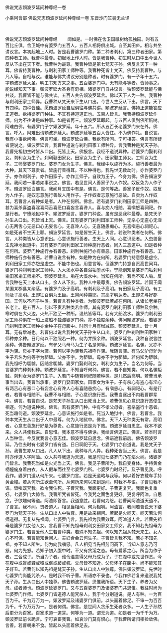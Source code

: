 佛说梵志頞波罗延问种尊经一卷


小乘阿含部
佛说梵志頞波罗延问种尊经一卷
东晋沙门竺昙无兰译


　　

佛说梵志頞波罗延问种尊经
　　闻如是。一时佛在舍卫国祇树给孤独园。时有五百比丘俱。舍卫城中有婆罗门五百人。五百人相将俱出城。自至其田庐。相与共坐讲议言。本初起地上人时。皆是我曹婆罗门种。第二种者刹利。第三种者田家。第四种者工师。我曹种最尊。初起地上作人时。皆是我曹种。初生时从口中出今世人反从下出在天下者。我曹种为最尊。我曹种皆是第七梵天子孙。佛反言天下一种耳。佛皆持我曹种。与刹利田家工师种等。我曹种死皆上梵天。佛反持我曹种。与凡人等。自相与议。谁能与佛共讲议分别是种者。时有婆罗门。有一子年十五六。字頞波罗延大圣。明工书知方来之事。五百婆罗门中。无有能与等者。皆师事之。能说经知天下事。頞波罗延大圣身有奇相。诸婆罗门自共议言。独頞波罗延能与佛共谈。我曹皆不能与佛共谈。五百人共告頞波罗延言。佛以天下人为一种。我曹种与刹利田家工师异。我曹种从梵天来下生从口出。今世人生反从下出。佛言。天下有四种。四种皆佳。愿頞波罗延自屈俱往与佛共讲。頞波罗延言。佛持正道能答应正道者。欲持婆罗门种往。不其有持道道正也。五百人皆言。我曹持頞波罗延作师。何为不往讲是四种事。如是者再三。頞波罗延即起。与五百人俱到佛所祇树。阿难白佛。有婆罗门子字頞波罗延。年十五六。所从五百长老婆罗门来在外。佛言。呼入。阿难出请頞波罗延入。頞波罗延等五百人皆住。不为佛作礼。自说言。我有小事欲问佛。佛言可坐。頞波罗延白佛。我欲有所问。宁可相答。佛言有所疑者便说之。頞波罗延言。我曹种道说与刹利田家工师种异。言我曹种是梵天子孙。我曹先祖初生时皆从口出。死皆上天。佛报言。我经不道说异种。若婆罗门娶刹利女。刹利女为生子。刹利娶田家女。田家女为生子。田家娶工师女。工师女为生子。工师娶婆罗门女。婆罗门女为生子。佛言。我经中以施行为本。施行善者最为大种。其天下尊贵者。皆施行善得耳。不以种得也。我先世无数劫时。亦作婆罗门子。亦作刹利子。亦作田家子。亦作工师子。自致为王子。今身为佛。佛告頞波罗延。我问若一事若如事说之。佛言。若见世间人善家子为人作奴。奴反免为人作子不。頞波罗延白佛言。我闻月支国中有是。佛言。是何等故。善家子反作奴。奴反为人作子。是奴志意施行善故人用作子。子作奴者志意施行恶故。自卖为人作奴耳。若曹言人有种如是者。人种在何所。佛言。若有婆罗门刹利田家工师是四种。甚为喜杀喜盗喜淫喜两舌喜恶口喜妄言喜谗人。喜与痴人相随。喜嗔怒喜祠祀。作是行者。宁堕地狱中不。頞波罗延言。婆罗门种说。虽有是恶我种最尊。是梵天子孙生从口出。死皆当上天。佛言。其有婆罗门刹利田家工师种。无杀心无盗心无淫心无两舌心无恶口心无妄言心。无喜谗人心。无喜随愚痴心。无喜嗔恚心祠祀心。如是死者不生天上耶。頞波罗延言。如是皆生天上。佛言。若说种类者在何所。佛言。人种类皆从心意识出。心意识施行善者。生天上人间。心意识恶者。入虫兽畜生鬼神地狱道中。其有婆罗门刹利田家工师种施行恶者。同入三恶道中。如是者种在何所。婆罗门种施行亦有善恶。刹利种施行亦有善恶。田家种施行亦有善恶。工师种施行亦有善恶。若曹自说言有种。如是种为在何所。若婆罗门持意怨是虚空。刹利田家工师亦怨是虚空。不能中伤也。用意言等。但婆罗门持意自贡高世间耳。婆罗门种刹利田家工师种。入大溪水中各自浴垢堕水中。宁能别知是婆罗门垢刹利垢田家垢工师垢不。頞波罗延言。垢在大溪水中。当知在何所。若尚不知人垢。反言我种在天上本从口出。余人从下出。我种人中最尊贵。佛告頞波罗延。若国王闻某国某郡县某聚落。有婆罗门及子高明。有刹利及子高明。有田家及子高明。有工师及子高明。王即征召俱为王臣。王岂问种类耶。其高才明达者。王即先与好郡国。王何以不问子种类。若曹言有种类者。为頞波罗延若戒在何所。从诸长老坐在长老上。是五百人。何以不责若种类若作师。其有婆罗门刹利田家工师种及余种。寒时俱在大火边。火热不独至一种所。温热皆等耳。若有大船渡水。婆罗门刹利田家工师种俱在一船上渡船不独渡婆罗门种。亦不独度余种。佛问頞波罗延。若婆罗门刹利田家工师种亦余种子在母腹中。时同十月有增减耶。頞波罗延言。皆十月耳。无有增减也。若曹何以说言我种梵天子孙生从口出。婆罗门种刹利种田家种工师种亦余种。日月何以不独照若一种。何为并照余种。頞波罗延言。我种自说言胜余种。佛告頞波罗延。有驴父马母马为生子名是何等。頞波罗延言。名骡。父亦不字为骡。母亦不字为骡。若何以字为骡我先祖呼作骡。我随言骡。有马父驴母驴为生子若名为何等字为駏驉。父亦不字。为駏驉。母亦不字为駏驉。若何知为駏驉。我先祖呼为駏驉。因随言駏驉。婆罗门娶刹利女。刹利女为生子。当名为何等。当言婆罗门种刹利种。頞波罗延言。不知当呼何种。佛言。若不自知类。何以名骡駏驉。刹利女为婆罗门生子。入若门中随若祠祀随若种类。是儿然后高明。若曹当承事当出去。我曹当承事。婆罗门娶田家女。田家女为生子。子有杀心有盗心有淫心有两舌心有恶口心有妄言心有谗人心有喜随愚痴心。有嗔恚心。有祠祀心。有是行者。若曹与相随不。我曹不与相随。子心意识施行恶。我曹当逐出不内我曹群辈中。佛言。若曹自说。是梵天子孙生从口出死当上天。若曹但见心意识施行恶便生相逐。何为道说种类。佛言。若有婆罗门种。中有不孝父母者。喜杀盗行十恶者。死当趣何道。頞波罗延言。心意识施行如是者。死当入地狱中。佛言。若曹言。我种本梵天生从口出于人中最尊。何为入地狱中。佛言。天下人无种类无有常。高明者。心意志善施行好是为尊贵。心意施行恶是为下贱。頞波罗延自思念。我本不欲来。众人共使我来。自思惟。我本意不得与佛诤。我续言佛道正。佛言。若本时言人当种佳。今反就我言心意志佳。頞波罗延自思念。佛语遮我前后。佛告頞波罗延。乃往去时有七婆罗门皆有道。日日祠祀于天。七婆罗门亦自道说。我是梵天子孙。我曹生亦从口出。凡人从下出。我种与凡人异。我种死皆当上天。佛言。我是时亦作道人字阿洫。众人共呼我道为天道。我是时见七婆罗门乃在焰火祠。诸婆罗门皆言。我曹死当如是火光当上天。佛言。我见子曹所为。我自变身体。手持黄金柄幢旄身着白衣。从人假车而往至七婆罗门所。七婆罗门时经行。及子曹见我。呼我作。婆罗门道从何所来。七婆罗门言。若是天道略与我等。何以着好衣载车手持黄金幢。若从何所生欲至何所。从何所来何以来到是间。时我不与语。子曹见我不语。皆嗔既咒我。欲令我住死。子曹咒我。我面更好。子曹更复咒。我面色复重好。七婆罗门大惊言。我曹所咒者皆死。今我咒之面色复更好。更复呼阿洫。自思念。子欲趣何等道。阿洫即答言。我道意胜。若曹何为怒。若曹闻阿洫道天道不。子曹言。我不闻。贤者道人。相见当相问。何为相嗔。阿洫言。我闻若曹说天下婆罗门为梵天子孙。生从口出人中独尊。用是故来相问。若起是火祠天。祠天若法何师道得。无复从先祖闻。七婆罗门言。我先祖为我曹效耳。阿洫道人言。若曹先祖母是婆罗门女他人女。言我曹不知先祖母刹利女田家女工师女。我不知若先祖母为婆罗门生。若曹爱他人生若曹种类。若殊不知先祖。何以知先祖从梵天来生。女人心不可保。若曹能知世间人。夫妇合会云何生子。子曹皆言我不知。若亦不知先祖。亦不知人所生。何为向我嗔怒。凡人相见当先相劳问高下。当知人意志乃可怒。何为先怒。若知子初入腹中时。不父有贪淫之态。母有爱慕之心。所当为作子者。三合成子。所当为子者。谁令温意得父母乃成为子。子在腹中或先世作恶。今在腹中或盲或聋或哑或伛或跛或杌。父母皆不知近。父母怀子在腹中。尚不能知其子好丑。若曹何以知先祖是梵天子孙。生从口出人中独尊。佛告頞波罗延。先世时七婆罗门尚能咒杀人。是时我不听子曹。所语亦不录也。今我作佛若复来道说我梵天子孙。生从口出人中独尊。佛告頞波罗延。思惟我所语。天下生子。养者为父母。成者师也。頞波罗延婆罗门。又与五百婆罗门及诸婆罗门共思惟。我往时尚为七婆罗门作师。七婆罗门皆道德人能咒杀人。我于今分别道说。是人有种。一为百百为千。千为万万为一。頞波罗延及诸婆罗门俱前。以头面着佛足。不审一为百百为千。千为万万为一。是者何谓。佛言。是世间人贪乐生死者众多。一人生子孙然后更分为百家。百家求道一道耳。何等为一道。谓无为道。如是者一为千千为万。頞波罗延前长跪言。宁可哀畜我曹。如哀沙门莫有恨心。于我曹所请归相捡敛佛。言善。若曹朝来不食。皆起以头面着佛足去。


